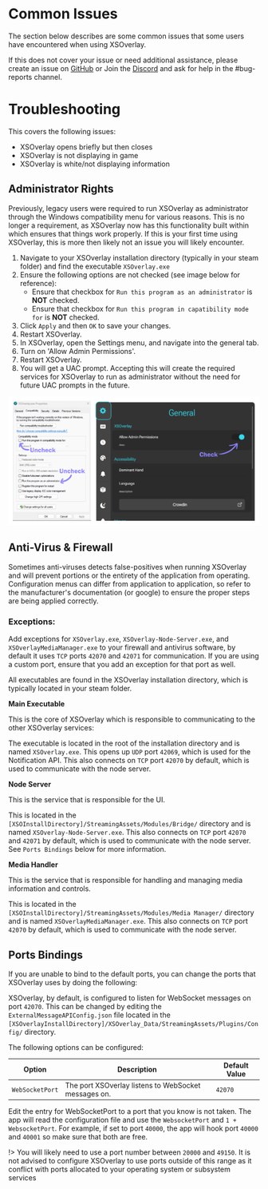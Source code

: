 # Common Issues
The section below describes are some common issues that some users have encountered when using XSOverlay. 

If this does not cover your issue or need additional assistance, please create an issue on [GitHub](https://github.com/Xiexe/XSOverlay-Issue-Tracker/issues/new?assignees=&labels=bug&template=bug_report.md&title=) or Join the [Discord](https://discord.gg/cqhZpytC89) and ask for help in the #bug-reports channel.



# Troubleshooting
This covers the following issues:
	
- XSOverlay opens briefly but then closes
- XSOverlay is not displaying in game
- XSOverlay is white/not displaying information


## Administrator Rights
Previously, legacy users were required to run XSOverlay as administrator through the Windows compatibility menu for various reasons. This is no longer a requirement, as XSOverlay now has this functionality built within which ensures that things work properly. If this is your first time using XSOverlay, this is more then likely not an issue you will likely encounter.	

1. Navigate to your XSOverlay installation directory (typically in your steam folder) and find the executable `XSOverlay.exe`
2. Ensure the following options are not checked (see image below for reference):
	- Ensure that checkbox for `Run this program as an administrator` is **NOT** checked.		
    - Ensure that checkbox for `Run this program in capatibility mode for` is **NOT** checked.
3. Click `Apply` and then `OK` to save your changes.
4. Restart XSOverlay.
5. In XSOverlay, open the Settings menu, and navigate into the general tab. 			
6. Turn on 'Allow Admin Permissions'.
7. Restart XSOverlay.
8. You will get a UAC prompt. Accepting this will create the required services for XSOverlay to run as administrator without the need for future UAC prompts in the future.

![Properties](/img/XSOverlayPropertiesMarkup.png "Properties")



## Anti-Virus & Firewall
Sometimes anti-viruses detects false-positives when running XSOverlay and will prevent portions or the entirety of the application from operating. Configuration menus can differ from application to application, so refer to the manufacturer's documentation (or google) to ensure the proper steps are being applied correctly.

### Exceptions:
Add exceptions for `XSOverlay.exe`, `XSOverlay-Node-Server.exe`, and `XSOverlayMediaManager.exe` to your firewall and antivirus software, by default it uses `TCP` ports `42070` and `42071` for communication. If you are using a custom port, ensure that you add an exception for that port as well.

All executables are found in the XSOverlay installation directory, which is typically located in your steam folder.

<b>Main Executable</b>

This is the core of XSOverlay which is responsible to communicating to the other XSOverlay services:

The executable is located in the root of the installation directory and is named `XSOverlay.exe`.
This opens up `UDP` port `42069`, which is used for the Notification API.
This also connects on `TCP` port `42070` by default, which is used to communicate with the node server.


<b>Node Server</b>

This is the service that is responsible for the UI.

This is located in the `[XSOInstallDirectory]/StreamingAssets/Modules/Bridge/` directory and is named `XSOverlay-Node-Server.exe`.
This also connects on `TCP` port `42070` and `42071` by default, which is used to communicate with the node server. See `Ports Bindings` below for more information.


<b>Media Handler</b>

This is the service that is responsible for handling and managing media information and controls.

This is located in the `[XSOInstallDirectory]/StreamingAssets/Modules/Media Manager/` directory and is named `XSOverlayMediaManager.exe`.
This also connects on `TCP` port `42070` by default, which is used to communicate with the node server.



## Ports Bindings

If you are unable to bind to the default ports, you can change the ports that XSOverlay uses by doing the following:

XSOverlay, by default, is configured to listen for WebSocket messages on port `42070`. This can be changed by editing the `ExternalMessageAPIConfig.json` file located in the `[XSOverlayInstallDirectory]/XSOverlay_Data/StreamingAssets/Plugins/Config/` directory.

The following options can be configured:

| Option | Description | Default Value |
| --- | --- | --- |
| `WebSocketPort` | The port XSOverlay listens to WebSocket messages on. | `42070` |

Edit the entry for WebSocketPort to a port that you know is not taken. The app will read the configuration file and use the `WebsocketPort` and `1 + WebsocketPort`. 
For example, if set to port `40000`, the app will hook port `40000` and `40001` so make sure that both are free.

!> You will likely need to use a port number between `20000` and `49150`. It is not advised to configure XSOverlay to use ports outside of this range as it conflict with ports allocated to your operating system or subsystem services 

 

